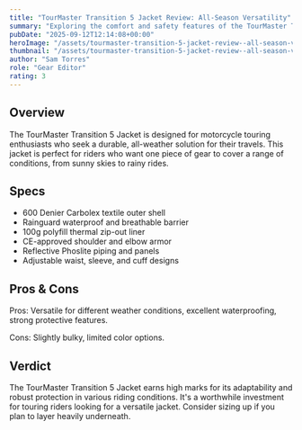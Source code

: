 ```yaml
---
title: "TourMaster Transition 5 Jacket Review: All-Season Versatility"
summary: "Exploring the comfort and safety features of the TourMaster Transition 5 Jacket for motorcycle touring enthusiasts."
pubDate: "2025-09-12T12:14:08+00:00"
heroImage: "/assets/tourmaster-transition-5-jacket-review--all-season-versatility-hero.jpg"
thumbnail: "/assets/tourmaster-transition-5-jacket-review--all-season-versatility-thumb.jpg"
author: "Sam Torres"
role: "Gear Editor"
rating: 3
---
```


<h2>Overview</h2>
<p>The TourMaster Transition 5 Jacket is designed for motorcycle touring enthusiasts who seek a durable, all-weather solution for their travels. This jacket is perfect for riders who want one piece of gear to cover a range of conditions, from sunny skies to rainy rides.</p>
<h2>Specs</h2>
<ul>
  <li>600 Denier Carbolex textile outer shell</li>
  <li>Rainguard waterproof and breathable barrier</li>
  <li>100g polyfill thermal zip-out liner</li>
  <li>CE-approved shoulder and elbow armor</li>
  <li>Reflective Phoslite piping and panels</li>
  <li>Adjustable waist, sleeve, and cuff designs</li>
</ul>
<h2>Pros & Cons</h2>
<p>Pros: Versatile for different weather conditions, excellent waterproofing, strong protective features.</p>
<p>Cons: Slightly bulky, limited color options.</p>
<h2>Verdict</h2>
<p>The TourMaster Transition 5 Jacket earns high marks for its adaptability and robust protection in various riding conditions. It's a worthwhile investment for touring riders looking for a versatile jacket. Consider sizing up if you plan to layer heavily underneath.</p>